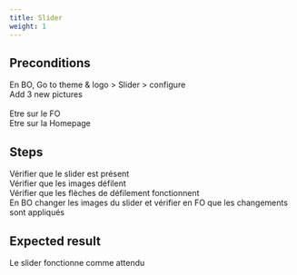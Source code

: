 ```yaml
---
title: Slider
weight: 1
---
```


## Preconditions

En BO, Go to theme & logo > Slider > configure\
Add 3 new pictures\
\
Etre sur le FO\
Etre sur la Homepage
## Steps

Vérifier que le slider est présent\
Vérifier que les images défilent\
Vérifier que les flèches de défilement fonctionnent\
En BO changer les images du slider et vérifier en FO que les changements sont appliqués

## Expected result

Le slider fonctionne comme attendu


